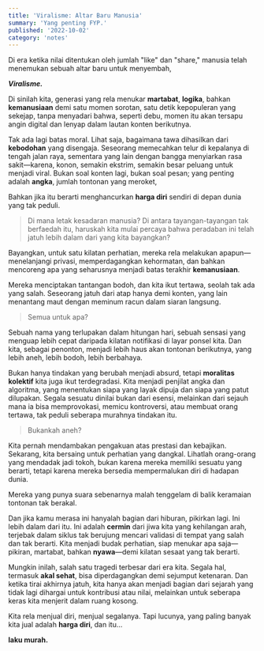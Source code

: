 ```yaml
---
title: 'Viralisme: Altar Baru Manusia'
summary: 'Yang penting FYP.'
published: '2022-10-02'
category: 'notes'
---
```


Di era ketika nilai ditentukan oleh jumlah "like" dan "share," manusia telah menemukan sebuah altar baru untuk menyembah,

***Viralisme.***

Di sinilah kita, generasi yang rela menukar **martabat**, **logika**, bahkan **kemanusiaan** demi satu momen sorotan, satu detik kepopuleran yang sekejap, tanpa menyadari bahwa, seperti debu, momen itu akan tersapu angin digital dan lenyap dalam lautan konten berikutnya.

Tak ada lagi batas moral. Lihat saja, bagaimana tawa dihasilkan dari **kebodohan** yang disengaja. Seseorang memecahkan telur di kepalanya di tengah jalan raya, sementara yang lain dengan bangga menyiarkan rasa sakit—karena, konon, semakin ekstrim, semakin besar peluang untuk menjadi viral. Bukan soal konten lagi, bukan soal pesan; yang penting adalah **angka**, jumlah tontonan yang meroket,

Bahkan jika itu berarti menghancurkan **harga diri** sendiri di depan dunia yang tak peduli.

> Di mana letak kesadaran manusia? Di antara tayangan-tayangan tak berfaedah itu, haruskah kita mulai percaya bahwa peradaban ini telah jatuh lebih dalam dari yang kita bayangkan?

Bayangkan, untuk satu kilatan perhatian, mereka rela melakukan apapun—menelanjangi privasi, memperdagangkan kehormatan, dan bahkan mencoreng apa yang seharusnya menjadi batas terakhir **kemanusiaan**.

Mereka menciptakan tantangan bodoh, dan kita ikut tertawa, seolah tak ada yang salah. Seseorang jatuh dari atap hanya demi konten, yang lain menantang maut dengan meminum racun dalam siaran langsung.

> Semua untuk apa?

Sebuah nama yang terlupakan dalam hitungan hari, sebuah sensasi yang menguap lebih cepat daripada kilatan notifikasi di layar ponsel kita. Dan kita, sebagai penonton, menjadi lebih haus akan tontonan berikutnya, yang lebih aneh, lebih bodoh, lebih berbahaya.

Bukan hanya tindakan yang berubah menjadi absurd, tetapi **moralitas kolektif** kita juga ikut terdegradasi. Kita menjadi penjilat angka dan algoritma, yang menentukan siapa yang layak dipuja dan siapa yang patut dilupakan. Segala sesuatu dinilai bukan dari esensi, melainkan dari sejauh mana ia bisa memprovokasi, memicu kontroversi, atau membuat orang tertawa, tak peduli seberapa murahnya tindakan itu.

> Bukankah aneh?

Kita pernah mendambakan pengakuan atas prestasi dan kebajikan. Sekarang, kita bersaing untuk perhatian yang dangkal. Lihatlah orang-orang yang mendadak jadi tokoh, bukan karena mereka memiliki sesuatu yang berarti, tetapi karena mereka bersedia mempermalukan diri di hadapan dunia.

Mereka yang punya suara sebenarnya malah tenggelam di balik keramaian tontonan tak berakal.

Dan jika kamu merasa ini hanyalah bagian dari hiburan, pikirkan lagi. Ini lebih dalam dari itu. Ini adalah **cermin** dari jiwa kita yang kehilangan arah, terjebak dalam siklus tak berujung mencari validasi di tempat yang salah dan tak berarti. Kita menjadi budak perhatian, siap menukar apa saja—pikiran, martabat, bahkan **nyawa**—demi kilatan sesaat yang tak berarti.

Mungkin inilah, salah satu tragedi terbesar dari era kita. Segala hal, termasuk **akal sehat**, bisa diperdagangkan demi sejumput ketenaran. Dan ketika tirai akhirnya jatuh, kita hanya akan menjadi bagian dari sejarah yang tidak lagi dihargai untuk kontribusi atau nilai, melainkan untuk seberapa keras kita menjerit dalam ruang kosong.

Kita rela menjual diri, menjual segalanya. Tapi lucunya, yang paling banyak kita jual adalah **harga diri**, dan itu...

**laku murah.**
